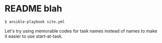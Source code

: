 # README blah

    $ ansible-playbook site.yml

Let's try using memorable codes for task names instead of names to make it easier to use start-at-task.


